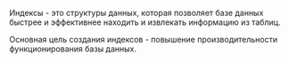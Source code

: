 Индексы - это структуры данных, которая позволяет базе данных быстрее и эффективнее находить и извлекать информацию из таблиц. 

Основная цель создания индексов - повышение производительности функционирования базы данных.




